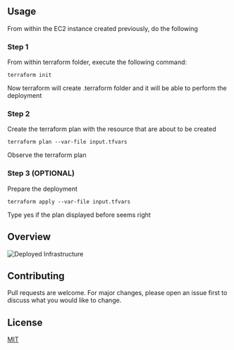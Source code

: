 ## Usage

From within the EC2 instance created previously, do the following

### Step 1

From within terraform folder, execute the following command:

```terraform init```

Now terraform will create .terraform folder and it will be able to perform the deployment


### Step 2

Create the terraform plan with the resource that are about to be created

```terraform plan --var-file input.tfvars```

Observe the terraform plan 


### Step 3 (OPTIONAL)

Prepare the deployment

```terraform apply --var-file input.tfvars```

Type yes if the plan displayed before seems right

## Overview

![Deployed Infrastructure](../../images/ssm.png?raw=true "SSM Infrastructure")


## Contributing

Pull requests are welcome. For major changes, please open an issue first to discuss what you would like to change.

## License
[MIT](https://choosealicense.com/licenses/mit/)